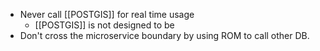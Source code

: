 - Never call [[POSTGIS]] for real time usage
    - [[POSTGIS]] is not designed to be 
- Don't cross the microservice boundary by using ROM to call other DB.
